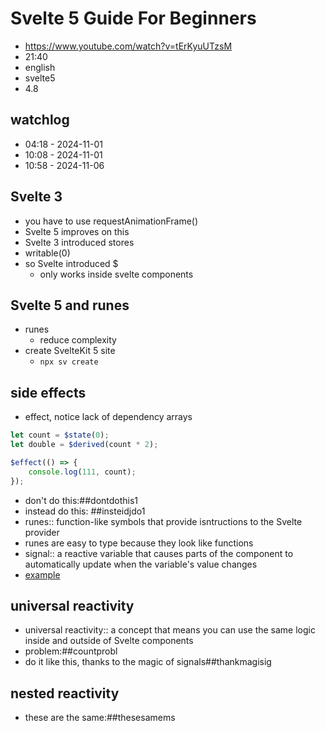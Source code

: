 # Svelte 5 Guide For Beginners

- https://www.youtube.com/watch?v=tErKyuUTzsM
- 21:40
- english
- svelte5
- 4.8

## watchlog

- 04:18 - 2024-11-01
- 10:08 - 2024-11-01
- 10:58 - 2024-11-06

## Svelte 3

- you have to use requestAnimationFrame()
- Svelte 5 improves on this
- Svelte 3 introduced stores
- writable(0)
- so Svelte introduced $
  - only works inside svelte components

## Svelte 5 and runes

- runes
  - reduce complexity
- create SvelteKit 5 site
  - `npx sv create`

## side effects

- effect, notice lack of dependency arrays

```ts
let count = $state(0);
let double = $derived(count * 2);

$effect(() => {
	console.log(111, count);
});
```

- don't do this:##dontdothis1
- instead do this: ##insteidjdo1
- runes:: function-like symbols that provide isntructions to the Svelte provider
- runes are easy to type because they look like functions
- signal:: a reactive variable that causes parts of the component to automatically update when the variable's value changes
- [example](https://github.com/edwardtanguay/sveltekit5-showcase/blob/dev/src/lib/state/createUser.svelte.ts)

## universal reactivity

- universal reactivity:: a concept that means you can use the same logic inside and outside of Svelte components
- problem:##countprobl
- do it like this, thanks to the magic of signals##thankmagisig

## nested reactivity

- these are the same:##thesesamems
